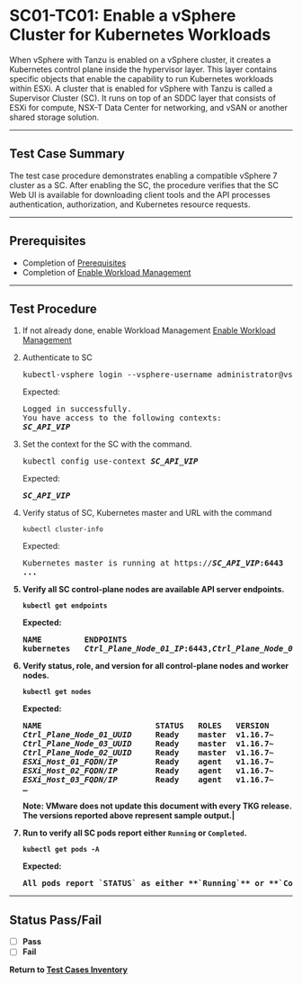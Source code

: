 # SC01-TC01: Enable a vSphere Cluster for Kubernetes Workloads

When vSphere with Tanzu is enabled on a vSphere cluster, it creates a Kubernetes control plane inside the hypervisor layer. This layer contains specific objects that enable the capability to run Kubernetes workloads within ESXi. A cluster that is enabled for vSphere with Tanzu is called a Supervisor Cluster (SC). It runs on top of an SDDC layer that consists of ESXi for compute, NSX-T Data Center for networking, and vSAN or another shared storage solution.

---

## Test Case Summary

The test case procedure demonstrates enabling a compatible vSphere 7 cluster as a SC. After enabling the SC, the procedure verifies that the SC Web UI is available for downloading client tools and the API processes authentication, authorization, and Kubernetes resource requests.

---

## Prerequisites

* Completion of [Prerequisites](prerequisites.md)
* Completion of [Enable Workload Management](enable-workload-management.md)

---

## Test Procedure

1. If not already done, enable Workload Management [Enable Workload Management](enable-workload-management.md)

2. Authenticate to SC

    <pre>kubectl-vsphere login --vsphere-username administrator@vsphere.local --server=https://<b><i>SC_API_VIP</i></b>--insecure-skip-tls-verify</pre>

    Expected:
    <pre>Logged in successfully.<br>You have access to the following contexts:<br><b><i>SC_API_VIP</i></b></pre>

3. Set the context for the SC with the command.

    <pre>kubectl config use-context <b><i>SC_API_VIP</i></b></pre>

    Expected:
    <pre><b><i>SC_API_VIP</i></b></pre>

4. Verify status of SC, Kubernetes master and URL with the command 

    ```execute
    kubectl cluster-info
    ```

    Expected:
    <pre>Kubernetes master is running at https://<b><i>SC_API_VIP</i>:6443<br>...</pre>

5. Verify all SC control-plane nodes are available API server endpoints.

    ```execute
    kubectl get endpoints
    ```

    Expected:
    <pre>NAME         ENDPOINTS<br>kubernetes   <i>Ctrl_Plane_Node_01_IP</i>:6443,<i>Ctrl_Plane_Node_02_IP</i>:6443,<i>Ctrl_Plane_Node_03_IP</i>:6443</pre>

6. Verify status, role, and version for all control-plane nodes and worker nodes.

    ```execute
    kubectl get nodes
    ```

    Expected:
    <pre>NAME                        STATUS   ROLES   VERSION<br><i>Ctrl_Plane_Node_01_UUID</i>     Ready    master  v1.16.7~<br><i>Ctrl_Plane_Node_03_UUID</i>     Ready    master  v1.16.7~<br><i>Ctrl_Plane_Node_02_UUID</i>     Ready    master  v1.16.7~<br><i>ESXi_Host_01_FQDN/IP</i>        Ready    agent   v1.16.7~<br><i>ESXi_Host_02_FQDN/IP</i>        Ready    agent   v1.16.7~<br><i>ESXi_Host_03_FQDN/IP</i>        Ready    agent   v1.16.7~<br>…</pre>Note: VMware does not update this document with every TKG release. The versions reported above represent sample output.|

7. Run to verify all SC pods report either `Running` or `Completed`.

    ```execute
    kubectl get pods -A
    ```

    Expected:
    <pre>All pods report `STATUS` as either **`Running`** or **`Completed`**</pre>

---

## Status Pass/Fail

* [  ] Pass
* [  ] Fail

Return to [Test Cases Inventory](../../README.md###Test-Cases-Inventory)
